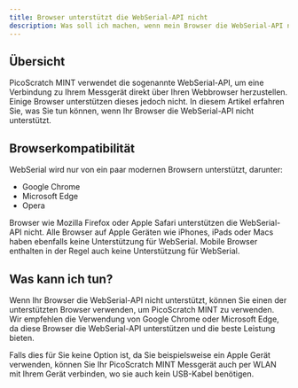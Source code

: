 ```yaml
---
title: Browser unterstützt die WebSerial-API nicht
description: Was soll ich machen, wenn mein Browser die WebSerial-API nicht unterstützt?
---
```


## Übersicht

PicoScratch MINT verwendet die sogenannte WebSerial-API, um eine Verbindung zu Ihrem Messgerät direkt über Ihren Webbrowser herzustellen.
Einige Browser unterstützen dieses jedoch nicht. In diesem Artikel erfahren Sie, was Sie tun können, wenn Ihr Browser die WebSerial-API nicht unterstützt.

## Browserkompatibilität

WebSerial wird nur von ein paar modernen Browsern unterstützt, darunter:

- Google Chrome
- Microsoft Edge
- Opera

Browser wie Mozilla Firefox oder Apple Safari unterstützen die WebSerial-API nicht.
Alle Browser auf Apple Geräten wie iPhones, iPads oder Macs haben ebenfalls keine Unterstützung für WebSerial.
Mobile Browser enthalten in der Regel auch keine Unterstützung für WebSerial.

## Was kann ich tun?

Wenn Ihr Browser die WebSerial-API nicht unterstützt, können Sie einen der unterstützten Browser verwenden, um PicoScratch MINT zu verwenden.
Wir empfehlen die Verwendung von Google Chrome oder Microsoft Edge, da diese Browser die WebSerial-API unterstützen und die beste Leistung bieten.

Falls dies für Sie keine Option ist, da Sie beispielsweise ein Apple Gerät verwenden, können Sie Ihr PicoScratch MINT Messgerät auch per WLAN mit Ihrem Gerät verbinden, wo sie auch kein USB-Kabel benötigen.
